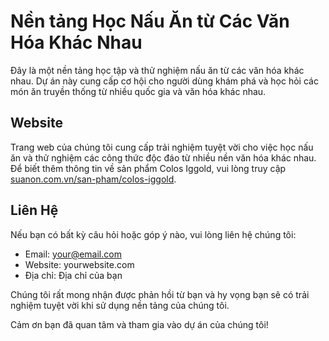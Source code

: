 
# Nền tảng Học Nấu Ăn từ Các Văn Hóa Khác Nhau

Đây là một nền tảng học tập và thử nghiệm nấu ăn từ các văn hóa khác nhau. Dự án này cung cấp cơ hội cho người dùng khám phá và học hỏi các món ăn truyền thống từ nhiều quốc gia và văn hóa khác nhau.

## Website

Trang web của chúng tôi cung cấp trải nghiệm tuyệt vời cho việc học nấu ăn và thử nghiệm các công thức độc đáo từ nhiều nền văn hóa khác nhau. Để biết thêm thông tin về sản phẩm Colos Iggold, vui lòng truy cập [suanon.com.vn/san-pham/colos-iggold](https://suanon.com.vn/san-pham/colos-iggold).

## Liên Hệ

Nếu bạn có bất kỳ câu hỏi hoặc góp ý nào, vui lòng liên hệ chúng tôi:

- Email: your@email.com
- Website: yourwebsite.com
- Địa chỉ: Địa chỉ của bạn

Chúng tôi rất mong nhận được phản hồi từ bạn và hy vọng bạn sẽ có trải nghiệm tuyệt vời khi sử dụng nền tảng của chúng tôi.

Cảm ơn bạn đã quan tâm và tham gia vào dự án của chúng tôi!
```
